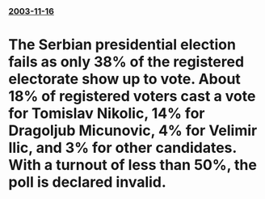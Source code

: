 ### [2003-11-16](/news/2003/11/16/index.md)

#  The Serbian presidential election fails as only 38% of the registered electorate show up to vote. About 18% of registered voters cast a vote for Tomislav Nikolic, 14% for Dragoljub Micunovic, 4% for Velimir Ilic, and 3% for other candidates. With a turnout of less than 50%, the poll is declared invalid.



